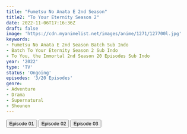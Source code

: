 ```yaml
---
title: "Fumetsu No Anata E 2nd Season"
title2: "To Your Eternity Season 2"
date: 2022-11-06T17:16:36Z
draft: false
image: 'https://cdn.myanimelist.net/images/anime/1271/127700l.jpg'
keywords:
- Fumetsu No Anata E 2nd Season Batch Sub Indo
- Batch To Your Eternity Season 2 Sub Indo
- To You, the Immortal 2nd Season 20 Episodes Sub Indo
year: '2022'
type: 'TV'
status: 'Ongoing'
episodes: '3/20 Episodes'
genre:
- Adventure
- Drama
- Supernatural
- Shounen
---
```


<div class="d-g gg-5 gtc-r ai-c">
<button onclick="window.open('?arc=0ZCFLJR11j_20221024/1/MP4/Kuramanime-FMSATE_S2-01-480p-Same','_blank')">Episode 01</button>
<button onclick="window.open('?arc=mpT3hxmlCM_20221030/2/MP4/Kuramanime-FMSATE_S2-02-480p-Same','_blank')">Episode 02</button>
<button onclick="window.open('?arc=Zd9kBVvKNv_20221107/3/MP4/Kuramanime-FMSATE_S2-03-720p-Same','_blank')">Episode 03</button>
</div>
